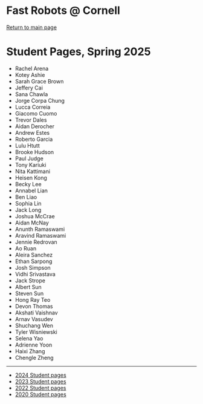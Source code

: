 # Fast Robots @ Cornell

[Return to main page](./index.md)

# Student Pages, Spring 2025
* Rachel Arena
* Kotey Ashie
* Sarah Grace Brown
* Jeffery Cai
* Sana Chawla
* Jorge Corpa Chung
* Lucca Correia
* Giacomo Cuomo
* Trevor Dales
* Aidan Derocher
* Andrew Estes
* Roberto Garcia
* Lulu Htutt
* Brooke Hudson
* Paul Judge
* Tony Kariuki
* Nita Kattimani
* Heisen Kong
* Becky Lee
* Annabel Lian
* Ben Liao
* Sophia Lin
* Jack Long
* Joshua McCrae
* Aidan McNay
* Anunth Ramaswami
* Aravind Ramaswami
* Jennie Redrovan
* Ao Ruan
* Aleira Sanchez
* Ethan Sarpong
* Josh Simpson
* Vidhi Srivastava
* Jack Strope
* Albert Sun
* Steven Sun
* Hong Ray Teo
* Devon Thomas
* Akshati Vaishnav
* Arnav Vasudev
* Shuchang Wen
* Tyler Wisniewski
* Selena Yao
* Adrienne Yoon
* Haixi Zhang
* Chengle Zheng

<!--
* [Alex Allen](https://tripa2020.github.io) This is just for formatting
-->
---
* [2024 Student pages](https://fastrobotscornell.github.io/FastRobots-2024/StudentPages.html)
* [2023 Student pages](https://cei-lab.github.io/FastRobots-2023/StudentPages.html)
* [2022 Student pages](https://cei-lab.github.io/ECE4960-2022/StudentPages.html)
* [2020 Student pages](https://cei-lab.github.io/ECE4960-2020/StudentPages.html)

